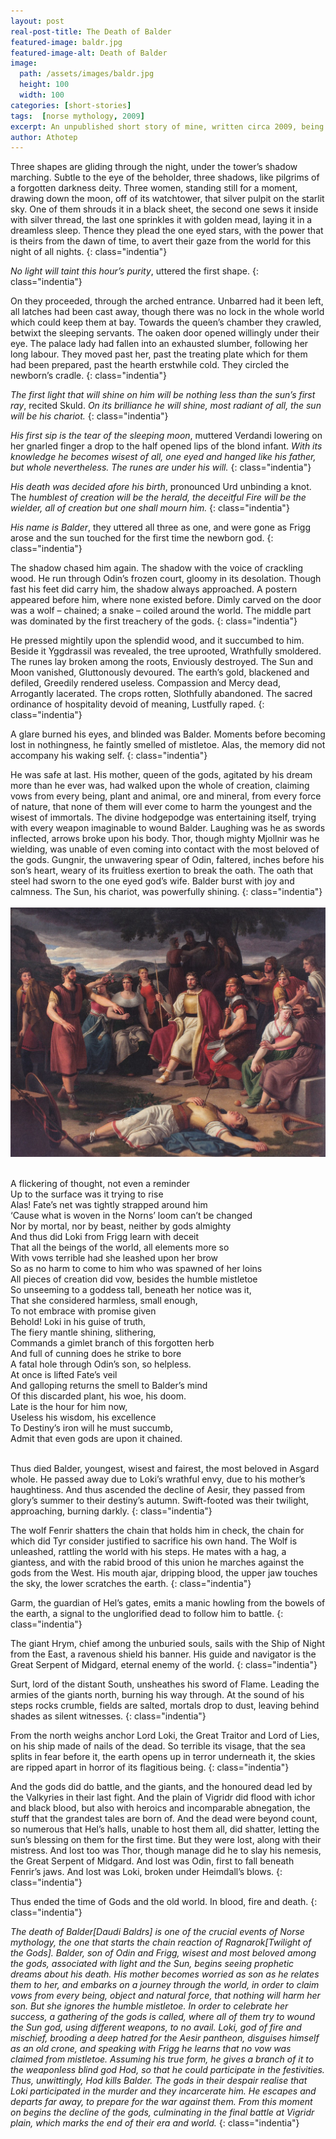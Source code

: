 ```yaml
---
layout: post
real-post-title: The Death of Balder
featured-image: baldr.jpg
featured-image-alt: Death of Balder
image:
  path: /assets/images/baldr.jpg
  height: 100
  width: 100
categories: [short-stories]
tags:  [norse mythology, 2009]
excerpt: An unpublished short story of mine, written circa 2009, being a take on the well-known Norse myth. I translated it in English some 2 years ago. 
author: Athotep
---
```


Three shapes are gliding through the night, under the tower’s shadow marching. Subtle to the eye of the beholder, three shadows, like pilgrims of a forgotten darkness deity. Three women, standing still for a moment, drawing down the moon, off of its watchtower, that silver pulpit on the starlit sky. One of them shrouds it in a black sheet, the second one sews it inside with silver thread, the last one sprinkles it with golden mead, laying it in a dreamless sleep. Thence they plead the one eyed stars, with the power that is theirs from the dawn of time, to avert their gaze from the world for this night of all nights.
{: class="indentia"}

*No light will taint this hour’s purity*, uttered the first shape.
{: class="indentia"}

On they proceeded, through the arched entrance. Unbarred had it been left, all latches had been cast away, though there was no lock in the whole world which could keep them at bay. Towards the queen’s chamber they crawled, betwixt the sleeping servants. The oaken door opened willingly under their eye. The palace lady had fallen into an exhausted slumber, following her long labour. They moved past her, past the treating plate which for them had been prepared, past the hearth erstwhile cold. They circled the newborn’s cradle.
{: class="indentia"}

*The first light that will shine on him will be nothing less than the sun’s first ray*, recited Skuld. *On its brilliance he will shine, most radiant of all, the sun will be his chariot.*
{: class="indentia"}

*His first sip is the tear of the sleeping moon*, muttered Verdandi lowering on her gnarled finger a drop to the half opened lips of the blond infant. *With its knowledge he becomes wisest of all, one eyed and hanged like his father, but whole nevertheless. The runes are under his will.*
{: class="indentia"}

*His death was decided afore his birth*, pronounced Urd unbinding a knot. The *humblest of creation will be the herald, the deceitful Fire will be the wielder, all of creation but one shall mourn him.*
{: class="indentia"}

*His name is Balder*, they uttered all three as one, and were gone as Frigg arose and the sun touched for the first time the newborn god.
{: class="indentia"}

The shadow chased him again. The shadow with the voice of crackling wood. He run through Odin’s frozen court, gloomy in its desolation. Though fast his feet did carry him, the shadow always approached. A postern appeared before him, where none existed before. Dimly carved on the door was a wolf – chained; a snake – coiled around the world. The middle part was dominated by the first treachery of the gods.
{: class="indentia"}

He pressed mightily upon the splendid wood, and it succumbed to him. Beside it Yggdrassil was revealed, the tree uprooted, Wrathfully smoldered. The runes lay broken among the roots, Enviously destroyed. The Sun and Moon vanished, Gluttonously devoured. The earth’s gold, blackened and defiled, Greedily rendered useless. Compassion and Mercy dead, Arrogantly lacerated. The crops rotten, Slothfully abandoned. The sacred ordinance of hospitality devoid of meaning, Lustfully raped.
{: class="indentia"}

A glare burned his eyes, and blinded was Balder. Moments before becoming lost in nothingness, he faintly smelled of mistletoe. Alas, the memory did not accompany his waking self.
{: class="indentia"}

He was safe at last. His mother, queen of the gods, agitated by his dream more than he ever was, had walked upon the whole of creation, claiming vows from every being, plant and animal, ore and mineral, from every force of nature, that none of them will ever come to harm the youngest and the wisest of immortals. The divine hodgepodge was entertaining itself, trying with every weapon imaginable to wound Balder. Laughing was he as swords inflected, arrows broke upon his body. Thor, though mighty Mjollnir was he wielding, was unable of even coming into contact with the most beloved of the gods. Gungnir, the unwavering spear of Odin, faltered, inches before his son’s heart, weary of its fruitless exertion to break the oath. The oath that steel had sworn to the one eyed god’s wife. Balder burst with joy and calmness. The Sun, his chariot, was powerfully shining.
{: class="indentia"}  
<br>
![Death of Balder](/assets/images/baldr1.jpg)  
<br>

<span class="italic">A flickering of thought, not even a reminder<br>
Up to the surface was it trying to rise<br>
Alas! Fate’s net was tightly strapped around him<br>
‘Cause what is woven in the Norns’ loom can’t be changed<br>
Nor by mortal, nor by beast, neither by gods almighty<br>
And thus did Loki from Frigg learn with deceit<br>
That all the beings of the world, all elements more so<br>
With vows terrible had she leashed upon her brow<br>
So as no harm to come to him who was spawned of her loins<br>
All pieces of creation did vow, besides the humble mistletoe<br>
So unseeming to a goddess tall, beneath her notice was it,<br>
That she considered harmless, small enough,<br>
To not embrace with promise given<br>
Behold! Loki in his guise of truth,<br>
The fiery mantle shining, slithering,<br>
Commands a gimlet branch of this forgotten herb<br>
And full of cunning does he strike to bore<br>
A fatal hole through Odin’s son, so helpless.<br>
At once is lifted Fate’s veil<br>
And galloping returns the smell to Balder’s mind<br>
Of this discarded plant, his woe, his doom.<br>
Late is the hour for him now,<br>
Useless his wisdom, his excellence<br>
To Destiny’s iron will he must succumb,<br>
Admit that even gods are upon it chained.</span>  
<br>

Thus died Balder, youngest, wisest and fairest, the most beloved in Asgard whole. He passed away due to Loki’s wrathful envy, due to his mother’s haughtiness. And thus ascended the decline of Aesir, they passed from glory’s summer to their destiny’s autumn. Swift-footed was their twilight, approaching, burning darkly.
{: class="indentia"}

The wolf Fenrir shatters the chain that holds him in check, the chain for which did Tyr consider justified to sacrifice his own hand. The Wolf is unleashed, rattling the world with his steps. He mates with a hag, a giantess, and with the rabid brood of this union he marches against the gods from the West. His mouth ajar, dripping blood, the upper jaw touches the sky, the lower scratches the earth.
{: class="indentia"}

Garm, the guardian of Hel’s gates, emits a manic howling from the bowels of the earth, a signal to the unglorified dead to follow him to battle.
{: class="indentia"}

The giant Hrym, chief among the unburied souls, sails with the Ship of Night from the East, a ravenous shield his banner. His guide and navigator is the Great Serpent of Midgard, eternal enemy of the world.
{: class="indentia"}

Surt, lord of the distant South, unsheathes his sword of Flame. Leading the armies of the giants north, burning his way through. At the sound of his steps rocks crumble, fields are salted, mortals drop to dust, leaving behind shades as silent witnesses.
{: class="indentia"}

From the north weighs anchor Lord Loki, the Great Traitor and Lord of Lies, on his ship made of nails of the dead. So terrible its visage, that the sea splits in fear before it, the earth opens up in terror underneath it, the skies are ripped apart in horror of its flagitious being.
{: class="indentia"}

And the gods did do battle, and the giants, and the honoured dead led by the Valkyries in their last fight. And the plain of Vigridr did flood with ichor and black blood, but also with heroics and incomparable abnegation, the stuff that the grandest tales are born of. And the dead were beyond count, so numerous that Hel’s halls, unable to host them all, did shatter, letting the sun’s blessing on them for the first time. But they were lost, along with their mistress. And lost too was Thor, though manage did he to slay his nemesis, the Great Serpent of Midgard. And lost was Odin, first to fall beneath Fenrir’s jaws. And lost was Loki, broken under Heimdall’s blows.
{: class="indentia"}

Thus ended the time of Gods and the old world. In blood, fire and death.
{: class="indentia"}

*The death of Balder[Daudi Baldrs] is one of the crucial events of Norse mythology, the one that starts the chain reaction of Ragnarok[Twilight of the Gods]. Balder, son of Odin and Frigg, wisest and most beloved among the gods, associated with light and the Sun, begins seeing prophetic dreams about his death. His mother becomes worried as son as he relates them to her, and embarks on a journey through the world, in order to claim vows from every being, object and natural force, that nothing will harm her son. But she ignores the humble mistletoe. In order to celebrate her success, a gathering of the gods is called, where all of them try to wound the Sun god, using different weapons, to no avail. Loki, god of fire and mischief, brooding a deep hatred for the Aesir pantheon, disguises himself as an old crone, and speaking with Frigg he learns that no vow was claimed from mistletoe. Assuming his true form, he gives a branch of it to the weaponless blind god Hod, so that he could participate in the festivities. Thus, unwittingly, Hod kills Balder. The gods in their despair realise that Loki participated in the murder and they incarcerate him. He escapes and departs far away, to prepare for the war against them. From this moment on begins the decline of the gods, culminating in the final battle at Vigridr plain, which marks the end of their era and world.*
{: class="indentia"}
